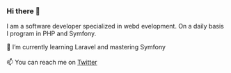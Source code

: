 ### Hi there 👋
I am a software developer specialized in webd evelopment. On a daily basis I program in PHP and Symfony.

🌱 I’m currently learning Laravel and mastering Symfony <br><br>
📫 You can reach me on <a href="https://twitter.com/BrdejDamian">Twitter</a>


<!--
**QuentinDamianino/QuentinDamianino** is a ✨ _special_ ✨ repository because its `README.md` (this file) appears on your GitHub profile.

Here are some ideas to get you started:

- 🔭 I’m currently working on ...
- 🌱 I’m currently learning ...
- 👯 I’m looking to collaborate on ...
- 🤔 I’m looking for help with ...
- 💬 Ask me about ...
- 📫 How to reach me: ...
- 😄 Pronouns: ...
- ⚡ Fun fact: ...
-->

